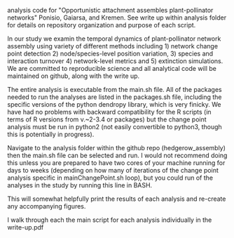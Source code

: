 analysis code for "Opportunistic attachment assembles plant-pollinator networks" Ponisio, Gaiarsa, and Kremen. See write up within analysis folder for details on repository organization and purpose of each script. 

In our study we examin the temporal dynamics of plant-pollinator network assembly using variety of different methods including 1) network change point detection 2) node/species-level position variation, 3) species and interaction turnover 4) network-level metrics and 5) extinction simulations. We are committed to reproducible science and all analytical code will be maintained on github, along with the write up.

The entire analysis is executable from the main.sh file. All of the packages needed to run the analyses are listed in the packages.sh file, including the specific versions of the python dendropy library, which is very finicky. We have had no problems with backward compatibility for the R scripts (in terms of R versions from v.~2-3.4 or packages) but the change point analysis must be run in python2 (not easily convertible to python3, though this is potentially in progress).

Navigate to the analysis folder within the github repo (hedgerow_assembly) then the main.sh file can be selected and run. I would not recommend doing this unless you are prepared to have two cores of your machine running for days to weeks (depending on how many of iterations of the change point analysis specific in mainChangePoint.sh loop), but you could run of the analyses in the study by running this line in BASH.

This will somewhat helpfully print the results of each analysis and re-create any accompanying figures.

I walk through each the main script for each analysis individually in the write-up.pdf
